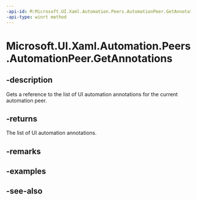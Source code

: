 ```yaml
---
-api-id: M:Microsoft.UI.Xaml.Automation.Peers.AutomationPeer.GetAnnotations
-api-type: winrt method
---
```


<!-- Method syntax
public Windows.Foundation.Collections.IVector<Windows.UI.Xaml.Automation.Peers.AutomationPeerAnnotation> GetAnnotations()
-->

# Microsoft.UI.Xaml.Automation.Peers.AutomationPeer.GetAnnotations

## -description
Gets a reference to the list of UI automation annotations for the current automation peer.

## -returns
The list of UI automation annotations.

## -remarks

## -examples

## -see-also
